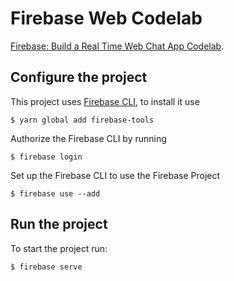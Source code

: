 # Firebase Web Codelab

[Firebase: Build a Real Time Web Chat App Codelab](https://codelabs.developers.google.com/codelabs/firebase-web/).

## Configure the project
This project uses [Firebase CLI](https://firebase.google.com/docs/cli/), to install it use
```shell
$ yarn global add firebase-tools
```
Authorize the Firebase CLI by running
```shell
$ firebase login
```

Set up the Firebase CLI to use the Firebase Project
```shell
$ firebase use --add
```

## Run the project
To start the project run:
```shell
$ firebase serve
```